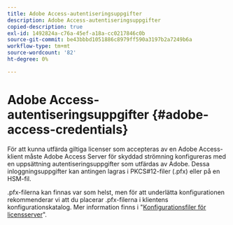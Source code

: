 ```yaml
---
title: Adobe Access-autentiseringsuppgifter
description: Adobe Access-autentiseringsuppgifter
copied-description: true
exl-id: 1492824a-c76a-45ef-a18a-cc0217846c0b
source-git-commit: be43bbbd1051886c8979ff590a3197b2a7249b6a
workflow-type: tm+mt
source-wordcount: '82'
ht-degree: 0%

---
```


# Adobe Access-autentiseringsuppgifter {#adobe-access-credentials}

För att kunna utfärda giltiga licenser som accepteras av en Adobe Access-klient måste Adobe Access Server för skyddad strömning konfigureras med en uppsättning autentiseringsuppgifter som utfärdas av Adobe. Dessa inloggningsuppgifter kan antingen lagras i PKCS#12-filer (.pfx) eller på en HSM-fil.

.pfx-filerna kan finnas var som helst, men för att underlätta konfigurationen rekommenderar vi att du placerar .pfx-filerna i klientens konfigurationskatalog. Mer information finns i &quot;[Konfigurationsfiler för licensserver](../../aaxs-protected-streaming/aaxs-license-server-config-files/aaxs-configuration-directory-structure.md)&quot;.
